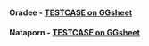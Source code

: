 
#### Oradee - [TESTCASE on GGsheet](https://docs.google.com/spreadsheets/d/1Zbe93OF2E26_2A8jbREoBhVaD8UTeltyzjuOPXyo-Z8/edit#gid=0)
#### Nataporn - [TESTCASE on GGsheet](https://docs.google.com/spreadsheets/d/1Iil16CAuOnRjhNIwdqQ9pgTQngYwP4mlJIR0_Eargxg/edit#gid=0)
